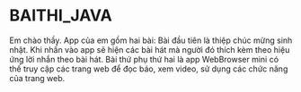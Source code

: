 # BAITHI_JAVA
Em chào thầy.
App của em gồm hai bài:
  Bài đầu tiên là thiệp chúc mừng sinh nhật. Khi nhấn vào app sẽ hiện các bài hát mà người đó thích kèm theo hiệu ứng lời nhắn theo bài hát.
  Bài thứ phụ thứ hai là app WebBrowser mini có thế truy cập các trang web để đọc báo, xem video, sử dụng các chức năng của trang web.
